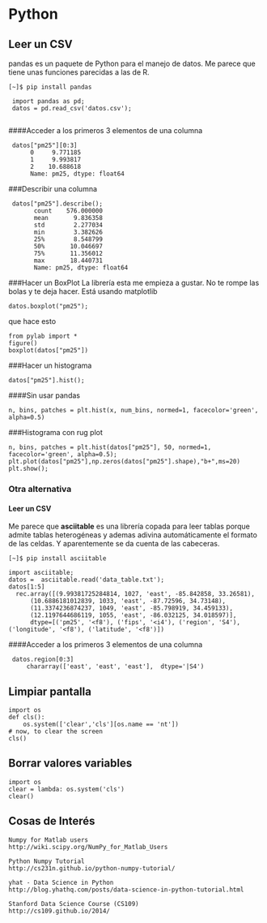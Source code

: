 ﻿# Python

## Leer un CSV 
pandas es un paquete de Python para el manejo de datos. Me parece que tiene unas funciones parecidas a las de R.

`[~]$ pip install pandas`

```
 import pandas as pd;
 datos = pd.read_csv('datos.csv');


```
####Acceder a los primeros 3 elementos de una columna
```
 datos["pm25"][0:3]
      0     9.771185
      1     9.993817
      2    10.688618
      Name: pm25, dtype: float64
```
###Describir una columna
```
 datos["pm25"].describe();
       count    576.000000
       mean       9.836358
       std        2.277034
       min        3.382626
       25%        8.548799
       50%       10.046697
       75%       11.356012
       max       18.440731
       Name: pm25, dtype: float64
```

###Hacer un BoxPlot
La librería esta me empieza a gustar. No te rompe las bolas y te deja hacer. Está usando matplotlib
```
datos.boxplot("pm25");
```
que hace esto
```
from pylab import *
figure()
boxplot(datos["pm25"])

```

###Hacer un histograma
```
datos["pm25"].hist();
```
####Sin usar pandas
```
n, bins, patches = plt.hist(x, num_bins, normed=1, facecolor='green', alpha=0.5)
```

###Histograma con rug plot
```
n, bins, patches = plt.hist(datos["pm25"], 50, normed=1, facecolor='green', alpha=0.5);
plt.plot(datos["pm25"],np.zeros(datos["pm25"].shape),"b+",ms=20)
plt.show();
```

### Otra alternativa
#### Leer un CSV 

Me parece que **asciitable** es una librería copada para leer tablas porque admite tablas heterogéneas y ademas adivina automáticamente el formato de las celdas. Y aparentemente se da cuenta de las cabeceras.

`[~]$ pip install asciitable`


 ```
 import asciitable;
 datos =  asciitable.read('data_table.txt'); 
 datos[1:5]
   rec.array([(9.99381725284814, 1027, 'east', -85.842858, 33.26581),
       (10.6886181012839, 1033, 'east', -87.72596, 34.73148),
       (11.3374236874237, 1049, 'east', -85.798919, 34.459133),
       (12.1197644686119, 1055, 'east', -86.032125, 34.018597)], 
       dtype=[('pm25', '<f8'), ('fips', '<i4'), ('region', 'S4'), ('longitude', '<f8'), ('latitude', '<f8')])
```
####Acceder a los primeros 3 elementos de una columna
```
 datos.region[0:3]
     chararray(['east', 'east', 'east'],  dtype='|S4')
```

## Limpiar pantalla

```
import os
def cls():
    os.system(['clear','cls'][os.name == 'nt'])
# now, to clear the screen
cls()
```

## Borrar valores variables

```
import os
clear = lambda: os.system('cls')
clear()

```
  
## Cosas de Interés

```
Numpy for Matlab users
http://wiki.scipy.org/NumPy_for_Matlab_Users

Python Numpy Tutorial
http://cs231n.github.io/python-numpy-tutorial/

yhat - Data Science in Python
http://blog.yhathq.com/posts/data-science-in-python-tutorial.html

Stanford Data Science Course (CS109)
http://cs109.github.io/2014/

```